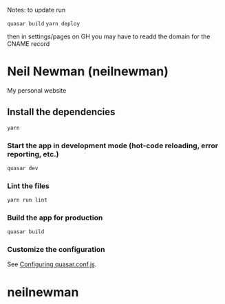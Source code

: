Notes: to update run

`quasar build`
`yarn deploy`

then in settings/pages on GH you may have to readd the domain for the CNAME record


# Neil Newman (neilnewman)

My personal website

## Install the dependencies
```bash
yarn
```

### Start the app in development mode (hot-code reloading, error reporting, etc.)
```bash
quasar dev
```

### Lint the files
```bash
yarn run lint
```

### Build the app for production
```bash
quasar build
```

### Customize the configuration
See [Configuring quasar.conf.js](https://quasar.dev/quasar-cli/quasar-conf-js).
# neilnewman
